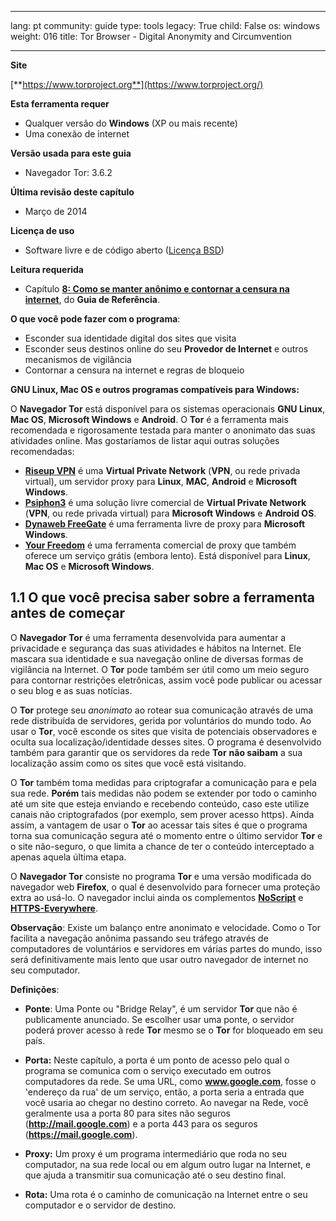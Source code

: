 

---

lang: pt
community: guide
type: tools
legacy: True
child: False
os: windows
weight: 016
title: Tor Browser - Digital Anonymity and Circumvention

---

**Site**
			
[**https://www.torproject.org**](https://www.torproject.org/)
			
**Esta ferramenta requer**

- Qualquer versão do **Windows** (XP ou mais recente)
- Uma conexão de internet		

**Versão usada para este guia**

- Navegador Tor: 3.6.2

**Última revisão deste capítulo**

- Março de 2014

**Licença de uso** 

- Software livre e de código aberto ([Licença BSD](https://en.wikipedia.org/wiki/BSD_license))

**Leitura requerida**

- Capítulo [**8: Como se manter anônimo e contornar a censura na internet**](/pt/chapter-8), do **Guia de Referência**.


**O que você pode fazer com o programa**:

- Esconder sua identidade digital dos sites que visita
- Esconder seus destinos online do seu **Provedor de Internet** e outros mecanismos de vigilância
- Contornar a censura na internet e regras de bloqueio

**GNU Linux, Mac OS e outros programas compatíveis para Windows:**

O **Navegador Tor** está disponível para os sistemas operacionais **GNU Linux**, **Mac OS**, **Microsoft Windows** e **Android**. O **Tor** é a ferramenta mais recomendada e rigorosamente testada para manter o anonimato das suas atividades online. Mas gostaríamos de listar aqui outras soluções recomendadas:

* [**Riseup VPN**](https://help.riseup.net/en/riseup-vpn/) é uma **Virtual Private Network** (**VPN**, ou rede privada virtual), um servidor proxy para **Linux**, **MAC**, **Android** e **Microsoft Windows**.
* [**Psiphon3**](http://www.psiphon3.com/) é uma solução livre comercial de **Virtual Private Network** (**VPN**, ou rede privada virtual) para **Microsoft Windows** e **Android OS**.
* [**Dynaweb FreeGate**](http://www.dit-inc.us/freegate) é uma ferramenta livre de proxy para **Microsoft Windows**.
* [**Your Freedom**](http://www.your-freedom.net/) é uma ferramenta comercial de proxy que também oferece um serviço grátis (embora lento). Está disponível para **Linux**, **Mac OS** e **Microsoft Windows**.

## 1.1 O que você precisa saber sobre a ferramenta antes de começar ##

O **Navegador Tor** é uma ferramenta desenvolvida para aumentar a privacidade e segurança das suas atividades e hábitos na Internet. Ele mascara sua identidade e sua navegação online de diversas formas de vigilância na Internet. O **Tor** pode também ser útil como um meio seguro para contornar restrições eletrônicas, assim você pode publicar ou acessar o seu blog e as suas notícias.

O **Tor** protege seu *anonimato* ao rotear sua comunicação através de uma rede distribuída de servidores, gerida por voluntários do mundo todo. Ao usar o **Tor**, você esconde os sites que visita de potenciais observadores e oculta sua localização/identidade desses sites. O programa é desenvolvido também para garantir que os servidores da rede **Tor** **não saibam** a sua localização assim como os sites que você está visitando.

O **Tor** também toma medidas para criptografar a comunicação para e pela sua rede. **Porém** tais medidas não podem se extender por todo o caminho até um site que esteja enviando e recebendo conteúdo, caso este utilize canais não criptografados (por exemplo, sem prover acesso https). Ainda assim, a vantagem de usar o **Tor** ao acessar tais sites é que o programa torna sua comunicação segura até o momento entre o último servidor **Tor** e o site não-seguro, o que limita a chance de ter o conteúdo interceptado a apenas aquela última etapa.

O **Navegador Tor** consiste no programa **Tor** e uma versão modificada do navegador web **Firefox**, o qual é desenvolvido para fornecer uma proteção extra ao usá-lo. O navegador inclui ainda os complementos [**NoScript**](/pt/firefox_noscript) e [**HTTPS-Everywhere**](/pt/firefox_others#5.1). 

**Observação**: Existe um balanço entre anonimato e velocidade. Como o Tor facilita a navegação anônima passando seu tráfego através de computadores de voluntários e servidores em várias partes do mundo, isso será definitivamente mais lento que usar outro navegador de internet no seu computador.

**Definições**:

- **Ponte**: Uma Ponte ou "Bridge Relay", é um servidor **Tor** que não é publicamente anunciado. Se escolher usar uma ponte, o servidor poderá prover acesso à rede **Tor** mesmo se o **Tor** for bloqueado em seu país.

- **Porta:** Neste capítulo, a porta é um ponto de acesso pelo qual o programa se comunica com o serviço executado em outros computadores da rede. Se uma URL, como **www.google.com**, fosse o 'endereço da rua' de um serviço, então, a porta seria a entrada que você usaria ao chegar no destino correto. Ao navegar na Rede, você geralmente usa a porta 80 para sites não seguros (**http://mail.google.com**) e a porta 443 para os seguros (**https://mail.google.com**).

- **Proxy:** Um proxy é um programa intermediário que roda no seu computador, na sua rede local ou em algum outro lugar na Internet, e que ajuda a transmitir sua comunicação até o seu destino final.

- **Rota:** Uma rota é o caminho de comunicação na Internet entre o seu computador e o servidor de destino.

